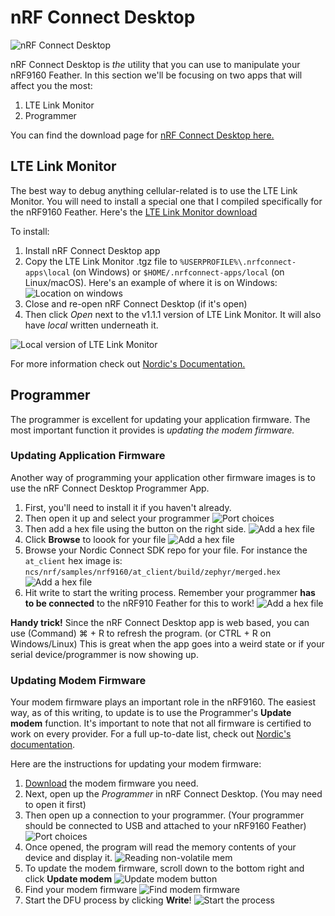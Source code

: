 # nRF Connect Desktop

![nRF Connect Desktop](img/nrf-connect-desktop.png)

nRF Connect Desktop is *the* utility that you can use to manipulate your nRF9160 Feather. In this section we'll be focusing on two apps that will affect you the most:

1. LTE Link Monitor
1. Programmer

You can find the download page for [nRF Connect Desktop here.](https://www.nordicsemi.com/Software-and-tools/Development-Tools/nRF-Connect-for-desktop/Download#infotabs)

## LTE Link Monitor

The best way to debug anything cellular-related is to use the LTE Link Monitor. You will need to install a special one that I compiled specifically for the nRF9160 Feather. Here's the [LTE Link Monitor download](files/pc-nrfconnect-linkmonitor-1.1.1.tgz)

To install:

1. Install nRF Connect Desktop app
1. Copy the LTE Link Monitor .tgz file to `%USERPROFILE%\.nrfconnect-apps\local` (on Windows) or `$HOME/.nrfconnect-apps/local` (on Linux/macOS). Here's an example of where it is on Windows:
   ![Location on windows](img/location-on-windows.png)
1. Close and re-open nRF Connect Desktop (if it's open)
1. Then click *Open* next to the v1.1.1 version of LTE Link Monitor. It will also have *local* written underneath it.

![Local version of LTE Link Monitor](img/lte-link-monitor-local.png)

For more information check out [Nordic's Documentation.](https://nordicsemiconductor.github.io/pc-nrfconnect-docs/local_app_installation)

## Programmer

The programmer is excellent for updating your application firmware. The most important function it provides is *updating the modem firmware.*

### Updating Application Firmware

Another way of programming your application other firmware images is to use the nRF Connect Desktop Programmer App.

1. First, you'll need to install it if you haven't already.
1. Then open it up and select your programmer
   ![Port choices](img/2-programmer-choices.png)
1. Then add a hex file using the button on the right side.
   ![Add a hex file](img/program-1-add-hex.png)
1. Click **Browse** to loook for your file
   ![Add a hex file](img/program-2-browse.png)
1. Browse your Nordic Connect SDK repo for your file. For instance the `at_client` hex image is: `ncs/nrf/samples/nrf9160/at_client/build/zephyr/merged.hex`
   ![Add a hex file](img/program-3-navigate-and-choose-hex.png)
1. Hit write to start the writing process. Remember your programmer **has to be connected** to the nRF910 Feather for this to work!
   ![Add a hex file](img/program-4-hit-write.png)

**Handy trick!** Since the nRF Connect Desktop app is web based, you can use (Command) ⌘ + R to refresh the program. (or CTRL + R on Windows/Linux) This is great when the app goes into a weird state or if your serial device/programmer is now showing up.

### Updating Modem Firmware

Your modem firmware plays an important role in the nRF9160. The easiest way, as of this writing, to update is to use the Programmer's **Update modem** function. It's important to note that not all firmware is certified to work on every provider. For a full up-to-date list, check out [Nordic's documentation](https://infocenter.nordicsemi.com/index.jsp?topic=%2Fstruct_nrftools%2Fstruct%2Fnrftools_nrfconnect.html).

Here are the instructions for updating your modem firmware:

1. [Download](https://www.nordicsemi.com/Products/Low-power-cellular-IoT/nRF9160/Download#infotabs) the modem firmware you need.
1. Next, open up the *Programmer* in nRF Connect Desktop. (You may need to open it first)
1. Then open up a connection to your programmer. (Your programmer should be connected to USB and attached to your nRF9160 Feather)
   ![Port choices](img/2-programmer-choices.png)
1. Once opened, the program will read the memory contents of your device and display it.
   ![Reading non-volatile mem](img/3-reading-non-volatile-mem.png)
1. To update the modem firmware, scroll down to the bottom right and click **Update modem**
   ![Update modem button](img/4-update-modem-button.png)
1. Find your modem firmware
   ![Find modem firmware](img/5-modem-firmware.png)
1. Start the DFU process by clicking **Write**!
   ![Start the process](img/6-start-mfw-dfu.png)
